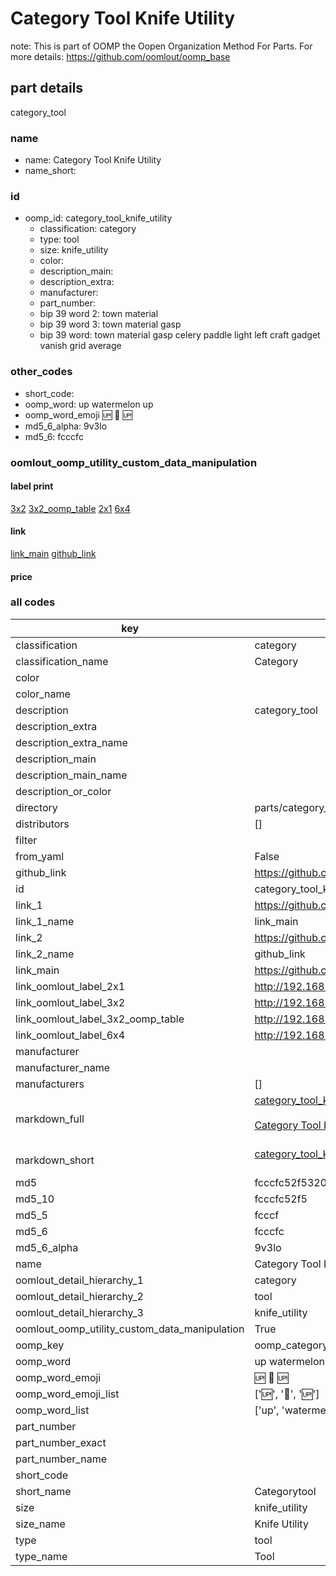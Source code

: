 # Category Tool Knife Utility  

note: This is part of OOMP the Oopen Organization Method For Parts. For more details: https://github.com/oomlout/oomp_base

##  part details



category_tool

### name
* name: Category Tool Knife Utility
* name_short: 
### id
* oomp_id: category_tool_knife_utility
  * classification: category
  * type: tool
  * size: knife_utility
  * color: 
  * description_main: 
  * description_extra: 
  * manufacturer: 
  * part_number: 
  * bip 39 word 2: town material
  * bip 39 word 3: town material gasp
  * bip 39 word: town material gasp celery paddle light left craft gadget vanish grid average

### other_codes
* short_code: 
* oomp_word: up watermelon up
* oomp_word_emoji :up: :watermelon: :up:
* md5_6_alpha: 9v3lo
* md5_6: fcccfc






### oomlout_oomp_utility_custom_data_manipulation
#### label print
[3x2](http://192.168.1.245:1112/?label=oomp%209v3lo)
[3x2_oomp_table](http://192.168.1.107:1112/?label=oomp%209v3lo)
[2x1](http://192.168.1.242:1112/?label=oomp%209v3lo)
[6x4](http://192.168.1.55:1112/?label=oomp%209v3lo)    

#### link

[link_main](https://github.com/oomlout/oomlout_oomp_current_version_messy/tree/main/parts/category_tool_knife_utility) [github_link](https://github.com/oomlout/oomlout_oomp_part_src/tree/main/parts/category_tool_knife_utility)                             

#### price







### all codes 
| key | value |  
| --- | --- |  
| classification | category |  
| classification_name | Category |  
| color |  |  
| color_name |  |  
| description | category_tool |  
| description_extra |  |  
| description_extra_name |  |  
| description_main |  |  
| description_main_name |  |  
| description_or_color |   |  
| directory | parts/category_tool_knife_utility |  
| distributors | [] |  
| filter |  |  
| from_yaml | False |  
| github_link | https://github.com/oomlout/oomlout_oomp_part_src/tree/main/parts/category_tool_knife_utility |  
| id | category_tool_knife_utility |  
| link_1 | https://github.com/oomlout/oomlout_oomp_current_version_messy/tree/main/parts/category_tool_knife_utility |  
| link_1_name | link_main |  
| link_2 | https://github.com/oomlout/oomlout_oomp_part_src/tree/main/parts/category_tool_knife_utility |  
| link_2_name | github_link |  
| link_main | https://github.com/oomlout/oomlout_oomp_current_version_messy/tree/main/parts/category_tool_knife_utility |  
| link_oomlout_label_2x1 | http://192.168.1.242:1112/?label=oomp%209v3lo |  
| link_oomlout_label_3x2 | http://192.168.1.245:1112/?label=oomp%209v3lo |  
| link_oomlout_label_3x2_oomp_table | http://192.168.1.107:1112/?label=oomp%209v3lo |  
| link_oomlout_label_6x4 | http://192.168.1.55:1112/?label=oomp%209v3lo |  
| manufacturer |  |  
| manufacturer_name |  |  
| manufacturers | [] |  
| markdown_full | [category_tool_knife_utility](https://github.com/oomlout/oomlout_oomp_current_version_messy/tree/main/parts/category_tool_knife_utility)<br>[](https://github.com/oomlout/oomlout_oomp_current_version_messy/tree/main/parts/category_tool_knife_utility)<br>[Category Tool Knife Utility](https://github.com/oomlout/oomlout_oomp_current_version_messy/tree/main/parts/category_tool_knife_utility)<br><br> |  
| markdown_short | [category_tool_knife_utility](https://github.com/oomlout/oomlout_oomp_current_version_messy/tree/main/parts/category_tool_knife_utility)<br><br> |  
| md5 | fcccfc52f5320fe6064f6250c0623f32 |  
| md5_10 | fcccfc52f5 |  
| md5_5 | fcccf |  
| md5_6 | fcccfc |  
| md5_6_alpha | 9v3lo |  
| name | Category Tool Knife Utility |  
| oomlout_detail_hierarchy_1 | category |  
| oomlout_detail_hierarchy_2 | tool |  
| oomlout_detail_hierarchy_3 | knife_utility |  
| oomlout_oomp_utility_custom_data_manipulation | True |  
| oomp_key | oomp_category_tool_knife_utility |  
| oomp_word | up watermelon up |  
| oomp_word_emoji | :up: :watermelon: :up: |  
| oomp_word_emoji_list | [':up:', ':watermelon:', ':up:'] |  
| oomp_word_list | ['up', 'watermelon', 'up'] |  
| part_number |  |  
| part_number_exact |  |  
| part_number_name |  |  
| short_code |  |  
| short_name | Categorytool |  
| size | knife_utility |  
| size_name | Knife Utility |  
| type | tool |  
| type_name | Tool |  
